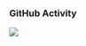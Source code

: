 ### GitHub Activity

<a href="https://github.com/anuraghazra/github-readme-stats">
  <img align="left" src="https://github-readme-stats.vercel.app/api/top-langs/?username=yoshi0701&hide=html,css&langs_count=8&layout=compact&theme=graywhite" />
</a>
